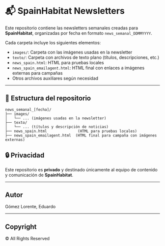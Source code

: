 # 📬 SpainHabitat Newsletters

Este repositorio contiene las newsletters semanales creadas para **SpainHabitat**, organizadas por fecha en formato `news_semanal_DDMMYYYY`.

Cada carpeta incluye los siguientes elementos:
- `images/`: Carpeta con las imágenes usadas en la newsletter
- `texto/`: Carpeta con archivos de texto plano (títulos, descripciones, etc.)
- `news_spain.html`: HTML para pruebas locales
- `news_spain_emailagent.html`: HTML final con enlaces a imágenes externas para campañas
- Otros archivos auxiliares según necesidad

---

## 📁 Estructura del repositorio

```plaintext
news_semanal_[fecha]/
├── images/
│   └── ... (imágenes usadas en la newsletter)
├── texto/
│   └── ... (títulos y descripción de noticias)
├── news_spain.html              (HTML para pruebas locales)
├── news_spain_emailagent.html  (HTML final para campaña con imágenes externas)
```

## 🔒 Privacidad

Este repositorio es **privado** y destinado únicamente al equipo de contenido y comunicación de **SpainHabitat**.

---

## Autor

Gómez Lorente, Eduardo

---

## Copyright

©️ All Rights Reserved
